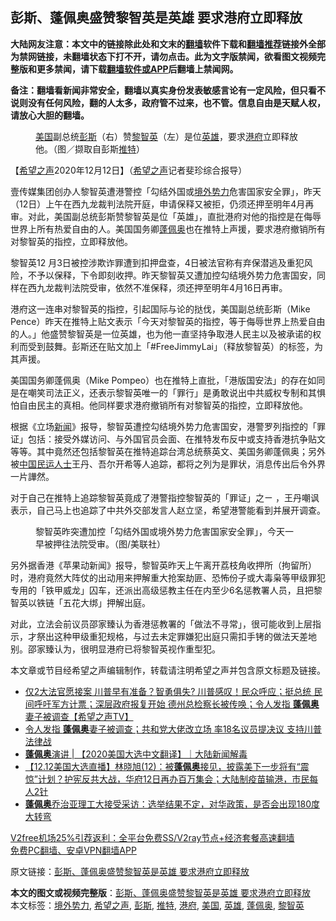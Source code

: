  <h2>彭斯、蓬佩奥盛赞黎智英是英雄 要求港府立即释放</h2> <p class="notice"><b>大陆网友注意：本文中的链接除此处和文末的<a href="https://github.com/bannedbook/fanqiang" >翻墙</a>软件下载和<a href="https://github.com/killgcd/justmysocks/blob/master/README.md">翻墙推荐</a>链接外全部为禁网链接，未翻墙状态下打不开，请勿点击。此为文字版禁闻，欲看图文视频完整版和更多禁闻，请下载<a href="https://github.com/bannedbook/fanqiang">翻墙软件或APP</a>后翻墙上禁闻网。</p><p>备注：翻墙看新闻非常安全，翻墙以真实身份发表敏感言论有一定风险，但只看不说则没有任何风险，翻的人太多，政府管不过来，也不管。信息自由是天赋人权，请放心大胆的翻墙。</b></p>  <div class="entry"> <figure><figcaption><a href="https://www.bannedbook.org/bnews/tag/%e7%be%8e%e5%9b%bd/" class="st_tag internal_tag" rel="tag" title="标签 美国 下的日志">美国</a>副总统<a href="https://www.bannedbook.org/bnews/tag/%e5%bd%ad%e6%96%af/" class="st_tag internal_tag" rel="tag" title="标签 彭斯 下的日志">彭斯</a>（右）赞<a href="https://www.bannedbook.org/bnews/tag/%e9%bb%8e%e6%99%ba%e8%8b%b1/" class="st_tag internal_tag" rel="tag" title="标签 黎智英 下的日志">黎智英</a>（左）是位<a href="https://www.bannedbook.org/bnews/tag/%E8%8B%B1%E9%9B%84/" class="st_tag internal_tag" rel="tag" title="标签 英雄 下的日志">英雄</a>，要求<a href="https://www.bannedbook.org/bnews/tag/%E6%B8%AF%E5%BA%9C/" class="st_tag internal_tag" rel="tag" title="标签 港府 下的日志">港府</a>立即释放他。（图／撷取自彭斯<a href="https://www.bannedbook.org/bnews/tag/%e6%8e%a8%e7%89%b9/" class="st_tag internal_tag" rel="tag" title="标签 推特 下的日志">推特</a>）</figcaption></figure> <p>【<span class='wp_keywordlink_affiliate'><a href="https://www.soundofhope.org" title="希望之声" target="_blank">希望之声</a></span>2020年12月12日】（<a href="https://www.bannedbook.org/bnews/tag/%e5%b8%8c%e6%9c%9b%e4%b9%8b%e5%a3%b0/" class="st_tag internal_tag" rel="tag" title="标签 希望之声 下的日志">希望之声</a>记者斐珍综合报导）</p> <p>壹传媒集团创办人黎智英遭港警控「勾结外国或<a href="https://www.bannedbook.org/bnews/tag/%e5%a2%83%e5%a4%96%e5%8a%bf%e5%8a%9b/" class="st_tag internal_tag" rel="tag" title="标签 境外势力 下的日志">境外势力</a>危害国家安全罪」，昨天（12日）上午在西九龙裁判法院开庭，申请保释又被拒，仍须还押至明年4月再审。对此，美国副总统彭斯赞黎智英是位「英雄」，直批港府对他的指控是在侮辱世界上所有热爱自由的人。美国国务卿<a href="https://www.bannedbook.org/bnews/tag/%E8%93%AC%E4%BD%A9%E5%A5%A5/" class="st_tag internal_tag" rel="tag" title="标签 蓬佩奥 下的日志">蓬佩奥</a>也在推特上声援，要求港府撤销所有对黎智英的指控，立即释放他。</p> <p></p>  <p>黎智英12 月3日被控涉欺诈罪遭到扣押盘查，4日被法官称有弃保潜逃及重犯风险，不予以保释，下令即刻收押。昨天黎智英又遭加控勾结境外势力危害国安，同样在西九龙裁判法院受审，依然不准保释，须还押至明年4月16日再审。</p> <p>港府这一连串对黎智英的指控，引起国际与论的挞伐，美国副总统彭斯（Mike Pence）昨天在推特上贴文表示「今天对黎智英的指控，等于侮辱世界上热爱自由的人。」他盛赞黎智英是一位英雄，也为他一直坚持争取港人民主以及被承诺的权利而受到鼓舞。彭斯还在贴文加上「#FreeJimmyLai」（释放黎智英）的标签，为其声援。</p> <p>美国国务卿蓬佩奥（Mike Pompeo）也在推特上直批，「港版国安法」的存在如同是在嘲笑司法正义，还表示黎智英唯一的「罪行」是勇敢说出中共威权专制和其惧怕自由民主的真相。他同样要求港府撤销所有对黎智英的指控，立即释放他。</p>  <p>根据《立场<span class='wp_keywordlink_affiliate'><a href="https://www.bannedbook.org/" title="新闻">新闻</a></span>》报导，黎智英遭控勾结境外势力危害国安，港警罗列指控的「罪证」包括：接受外媒访问、与外国官员会面、在推特发布反中或支持香港抗争贴文等等。其中竟然还包括黎智英在推特追踪台湾总统蔡英文、美国务卿蓬佩奥；另外被<span class='wp_keywordlink_affiliate'><a href="https://www.bannedbook.org/" title="中国" target="_blank">中国</a></span><span class='wp_keywordlink'><a href="https://www.bannedbook.org/forum9/" title="民运人士看法轮功" target="_blank">民运人士</a></span>王丹、吾尔开希等人追踪，都将之列为是罪状，消息传出后令外界一片譁然。</p> <p>对于自己在推特上追踪黎智英竟成了港警指控黎智英的「罪证」之ㄧ ，王丹嘲讽表示，自己马上也追踪了中共外交部发言人赵立坚，希望港警能看到并展开调查。</p> <figure><figcaption>黎智英昨突遭加控「勾结外国或境外势力危害国家安全罪」，今天一早被押往法院受审。（图/美联社）</figcaption></figure> <p>另外据香港《苹果动新闻》报导，黎智英昨天上午离开荔枝角收押所（拘留所）时，港府竟然大阵仗的出动用来押解重大抢案劫匪、恐怖份子或大毒枭等甲级罪犯专用的「铁甲威龙」囚车，还派出高级惩教主任在内至少6名惩教署人员，且把黎智英以铁链「五花大绑」押解出庭。</p>  <p>对此，立法会前议员邵家臻认为香港惩教署的「做法不寻常」，很可能收到上层指示，才祭出这种甲级重犯规格，与过去未定罪嫌犯出庭只需扣手铐的做法天差地别。邵家臻认为，很明显港府已将黎智英视作重型犯。</p> <p></p> <p>本文章或节目经希望之声编辑制作，转载请注明希望之声并包含原文标题及链接。</p>  <ul class='op-related-articles' title='相关阅读'> <li><a href='https://www.bannedbook.org/bnews/cbnews/20201213/1446711.html' target='_blank'>仅2大法官愿接案 川普早有准备？智勇俱失? 川普感叹！民众呼应；挺总统  民间呼吁军方计票；深层政府报复开始  德州总检察长被传唤；令人发指  <b>蓬佩奥</b>妻子被调查【希望之声TV】</a></li> <li><a href='https://www.bannedbook.org/bnews/cnnews/20201212/1446450.html' target='_blank'>令人发指 <b>蓬佩奥</b>妻子被调查；共和党大佬改立场 率18名议员提决议 支持川普法律战</a></li> <li><a href='https://www.bannedbook.org/bnews/bannedvideo/20201212/1446359.html' target='_blank'><b>蓬佩奥</b>演讲 | 【2020美国大选中文翻译】｜大陆新闻解毒</a></li> <li><a href='https://www.bannedbook.org/bnews/bannedvideo/20201212/1446225.html' target='_blank'>【12.12美国大选直播】林晓旭(12)：被<b>蓬佩奥</b>接见，披露美下一步将有“震惊”计划？护宪反共大战，华府12日再办百万集会；大陆制疫苗输港，市民每人2针</a></li> <li><a href='https://www.bannedbook.org/bnews/bannedvideo/20201212/1446197.html' target='_blank'><b>蓬佩奥</b>乔治亚理工大接受采访：选举结果不定，对华政策，是否会出现180度大转弯</a></li> </ul> <p class="texttj"> <a href="https://www.bannedbook.org/forum23/topic22702.html" target="_blank">V2free机场25%引荐返利：全平台免费SS/V2ray节点+经济套餐高速翻墙</a><br/> <a href="https://github.com/bannedbook/fanqiang/wiki/%E7%A6%81%E9%97%BB%E7%BD%91%E5%AE%89%E5%8D%93%E7%BF%BB%E5%A2%99%E6%96%B0%E9%97%BBAPP" target="_blank">免费PC翻墙、安卓VPN翻墙APP</a></p><p>原文链接：<a class="src_link"  href="https://www.soundofhope.org/post/453004" target="_blank">彭斯、蓬佩奥盛赞黎智英是英雄 要求港府立即释放</a></p><a name='sharetosocial'></a>       <div><b>本文的图文或视频完整版</b>：<a href='https://www.bannedbook.org/bnews/comments/20201213/1446781.html'>彭斯、蓬佩奥盛赞黎智英是英雄 要求港府立即释放</a></div>  </div><!--END ENTRY--> <div class="postfooter"> <div>本文标签：<a href="https://www.bannedbook.org/bnews/tag/%e5%a2%83%e5%a4%96%e5%8a%bf%e5%8a%9b/" rel="tag">境外势力</a>, <a href="https://www.bannedbook.org/bnews/tag/%e5%b8%8c%e6%9c%9b%e4%b9%8b%e5%a3%b0/" rel="tag">希望之声</a>, <a href="https://www.bannedbook.org/bnews/tag/%e5%bd%ad%e6%96%af/" rel="tag">彭斯</a>, <a href="https://www.bannedbook.org/bnews/tag/%e6%8e%a8%e7%89%b9/" rel="tag">推特</a>, <a href="https://www.bannedbook.org/bnews/tag/%E6%B8%AF%E5%BA%9C/" rel="tag">港府</a>, <a href="https://www.bannedbook.org/bnews/tag/%e7%be%8e%e5%9b%bd/" rel="tag">美国</a>, <a href="https://www.bannedbook.org/bnews/tag/%E8%8B%B1%E9%9B%84/" rel="tag">英雄</a>, <a href="https://www.bannedbook.org/bnews/tag/%E8%93%AC%E4%BD%A9%E5%A5%A5/" rel="tag">蓬佩奥</a>, <a href="https://www.bannedbook.org/bnews/tag/%e9%bb%8e%e6%99%ba%e8%8b%b1/" rel="tag">黎智英</a></div>  </div><!--END POSTFOOTER--> 